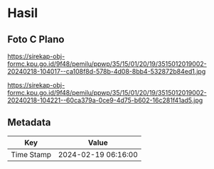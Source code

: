 # Hasil

## Foto C Plano

https://sirekap-obj-formc.kpu.go.id/9f48/pemilu/ppwp/35/15/01/20/19/3515012019002-20240218-104017--ca108f8d-578b-4d08-8bb4-532872b84ed1.jpg

https://sirekap-obj-formc.kpu.go.id/9f48/pemilu/ppwp/35/15/01/20/19/3515012019002-20240218-104221--60ca379a-0ce9-4d75-b602-16c281f41ad5.jpg


## Metadata

| Key        | Value               |
| ---------- | ------------------- |
| Time Stamp | 2024-02-19 06:16:00 |



